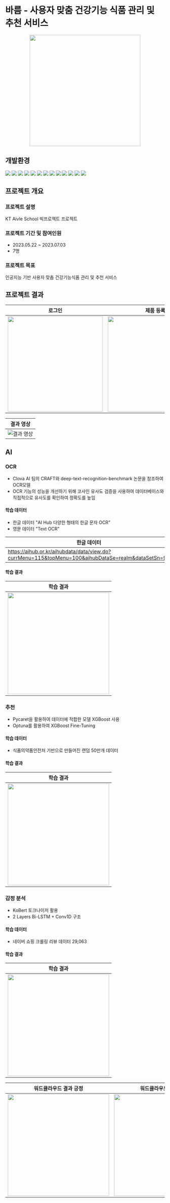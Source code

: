 # 바름 - 사용자 맞춤 건강기능 식품 관리 및 추천 서비스  

<div align="center">
  <img src="https://github.com/Now-Hyeok/Bareum/assets/84857521/51bcc669-f565-49d0-89ac-24aac876ac08" style="width:350px; height:350px">
</div>

## 개발환경
<img src="https://img.shields.io/badge/HTML5-E34F26?style=for-the-badge&logo=HTML5&logoColor=white"> <img src="https://img.shields.io/badge/CSS3-1572B6?style=for-the-badge&logo=CSS3&logoColor=white"> <img src="https://img.shields.io/badge/Bootstrap-7952B3?style=for-the-badge&logo=Bootstrap&logoColor=white"> <img src="https://img.shields.io/badge/Vue.js-4FC08D?style=for-the-badge&logo=Vue.js&logoColor=white"> <img src="https://img.shields.io/badge/Django-092E20?style=for-the-badge&logo=Django&logoColor=white"> <img src="https://img.shields.io/badge/MySQL-4479A1?style=for-the-badge&logo=MySQL&logoColor=white"> <img src="https://img.shields.io/badge/PyTorch-EE4C2C?style=for-the-badge&logo=PyTorch&logoColor=white"> <img src="https://img.shields.io/badge/TensorFlow-FF6F00?style=for-the-badge&logo=TensorFlow&logoColor=white"> <img src="https://img.shields.io/badge/Docker-2496ED?style=for-the-badge&logo=Docker&logoColor=white"> <img src="https://img.shields.io/badge/Microsoft Azure-0078D4?style=for-the-badge&logo=Microsoft Azure&logoColor=white"> <img src="https://img.shields.io/badge/NGINX-009639?style=for-the-badge&logo=NGINX&logoColor=white"> <img src="https://img.shields.io/badge/Amazon EC2-FF9900?style=for-the-badge&logo=Amazon EC2&logoColor=white"> <img src="https://img.shields.io/badge/PWA-5A0FC8?style=for-the-badge&logo=PWA&logoColor=white">

## 프로젝트 개요

### 프로젝트 설명

KT Aivle School 빅프로젝트 프로젝트

### 프로젝트 기간 및 참여인원

- 2023.05.22 ~ 2023.07.03
- 7명

### 프로젝트 목표

인공지능 기반 사용자 맞춤 건강기능식품 관리 및 추천 서비스

## 프로젝트 결과

| 로그인 | 제품 등록 | 영양소 및 제품 확인 | 제품 추천 | 정기배송&쇼핑 | 복용알림 | 커뮤니티 |
| --- | --- | --- | --- | --- | --- | --- |
| <img src="https://github.com/AIVLE-School-Third-Big-Project/AI_07_28/assets/61678329/8c1d8156-9764-4208-b12f-5a11f287bce0" width="300px"> | <img src="https://github.com/AIVLE-School-Third-Big-Project/AI_07_28/assets/61678329/2742e677-f2e7-4c71-b088-0d5927c412d7" width="300px"> | <img src="https://github.com/AIVLE-School-Third-Big-Project/AI_07_28/assets/61678329/3b3c62f6-07bd-42d1-8803-125b71cfc3f0" width="300px"> | <img src="https://github.com/AIVLE-School-Third-Big-Project/AI_07_28/assets/61678329/ed6415d4-25b1-4a53-8c01-075f0ce1a68c" width="300px"> | <img src="https://github.com/AIVLE-School-Third-Big-Project/AI_07_28/assets/61678329/5d9f596f-ea19-4ca5-b3f9-31ccbd392ea6" width="300px"> | <img src="https://github.com/AIVLE-School-Third-Big-Project/AI_07_28/assets/61678329/5127d612-b70c-400d-9368-afc12a41ed6b" width="300px"> | <img src="https://github.com/AIVLE-School-Third-Big-Project/AI_07_28/assets/61678329/a94a95a1-fc13-4431-9f80-5e34e4d72ed4" width="300px"> |  

| 결과 영상 |
|:-:|
|![결과 영상](https://github.com/AIVLE-School-Third-Big-Project/AI_07_28/assets/61678329/166a60ce-dd07-4fa9-a64c-178be34ee31f)|


## AI
### OCR
- Clova AI 팀의 CRAFT와 deep-text-recognition-benchmark 논문을 참조하여 OCR모델
- OCR 기능의 성능을 개선하기 위해 코사인 유사도 검증을 사용하여 데이터베이스와 직접적으로 유사도를 확인하여 정확도를 높임

#### 학습 데이터
- 한글 데이터 "AI Hub 다양한 형태의 한글 문자 OCR"
- 영문 데이터 "Text OCR"
  
| 한글 데이터 | 영문 데이터 |
|---| --- |
| https://aihub.or.kr/aihubdata/data/view.do?currMenu=115&topMenu=100&aihubDataSe=realm&dataSetSn=91 | https://www.kaggle.com/datasets/robikscube/textocr-text-extraction-from-images-dataset |

#### 학습 결과
| 학습 결과 |
| --- |
| <img src="https://github.com/AIVLE-School-Third-Big-Project/AI_07_28/assets/61678329/e9690067-7a3c-48e7-b757-6e64f545feeb" width="320px"> |

### 추천 
- Pycaret을 활용하여 데이터에 적합한 모델 XGBoost 사용
- Optuna를 활용하여 XGBoost Fine-Tuning
  
#### 학습 데이터
- 식품의약품안전처 기반으로 만들어진 랜덤 50만개 데이터

#### 학습 결과
| 학습 결과 |
| --- |
| <img src="https://github.com/AIVLE-School-Third-Big-Project/AI_07_28/assets/61678329/9dd4caa7-01fc-444e-bee9-90d16dcf5698" width="320px"> |

### 감정 분석
- KoBert 토크나이저 활용
- 2 Layers Bi-LSTM + Conv1D 구조
  
#### 학습 데이터
- 네이버 쇼핑 크롤링 리뷰 데이터 29,063

#### 학습 결과
| 학습 결과 |
| --- |
| <img src="https://github.com/AIVLE-School-Third-Big-Project/AI_07_28/assets/61678329/7ae5a899-76fa-441f-a326-c69c60e7ac1a" width="320px"> |

| 워드클라우드 결과 긍정  | 워드클라우드 결과 부정 | 
| --- | --- |
| <img src="https://github.com/AIVLE-School-Third-Big-Project/AI_07_28/assets/61678329/29570820-93b2-453f-8b5a-d5914e2940b6" width="320px"> | <img src="https://github.com/AIVLE-School-Third-Big-Project/AI_07_28/assets/61678329/5b6a359e-b1a0-4ec7-bb31-855d5c52d273" width="320px"> |


